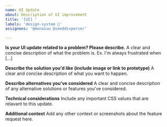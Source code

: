 ```yaml
---
name: UI Update
about: Description of UI improvement
title: '[UI] '
labels: 'design-system 🎨'
assignees: '@monaiuu @seeddisperser'

---
```


**Is your UI update related to a problem? Please describe.**
A clear and concise description of what the problem is. Ex. I'm always frustrated when [...]

**Describe the solution you'd like (include image or link to prototype)**
A clear and concise description of what you want to happen.

**Describe alternatives you've considered**
A clear and concise description of any alternative solutions or features you've considered.

**Technical considerations**
Include any important CSS values that are relavant to this update. 

**Additional context**
Add any other context or screenshots about the feature request here.
